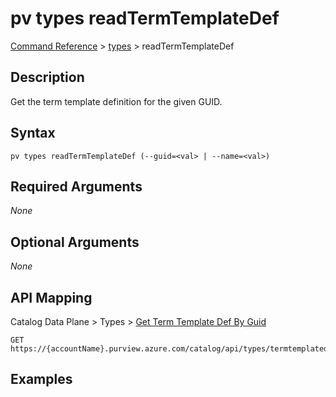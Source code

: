 # pv types readTermTemplateDef
[Command Reference](../../../README.md#command-reference) > [types](./main.md) > readTermTemplateDef

## Description
Get the term template definition for the given GUID.

## Syntax
```
pv types readTermTemplateDef (--guid=<val> | --name=<val>)
```

## Required Arguments
*None*

## Optional Arguments
*None*

## API Mapping
Catalog Data Plane > Types > [Get Term Template Def By Guid](https://docs.microsoft.com/en-us/rest/api/purview/catalogdataplane/types/get-term-template-def-by-guid)
```
GET https://{accountName}.purview.azure.com/catalog/api/types/termtemplatedef/guid/{guid}
```

## Examples
```powershell

```